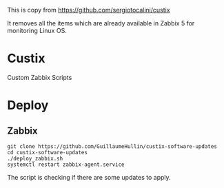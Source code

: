This is copy from https://github.com/sergiotocalini/custix

It removes all the items which are already available in Zabbix 5 for monitoring Linux OS.

# Custix
Custom Zabbix Scripts

# Deploy
## Zabbix

    git clone https://github.com/GuillaumeHullin/custix-software-updates
    cd custix-software-updates
    ./deploy_zabbix.sh
    systemctl restart zabbix-agent.service
    
The script is checking if there are some updates to apply.
